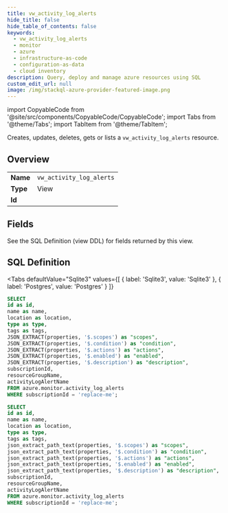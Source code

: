 ```yaml
--- 
title: vw_activity_log_alerts
hide_title: false
hide_table_of_contents: false
keywords:
  - vw_activity_log_alerts
  - monitor
  - azure
  - infrastructure-as-code
  - configuration-as-data
  - cloud inventory
description: Query, deploy and manage azure resources using SQL
custom_edit_url: null
image: /img/stackql-azure-provider-featured-image.png
---
```


import CopyableCode from '@site/src/components/CopyableCode/CopyableCode';
import Tabs from '@theme/Tabs';
import TabItem from '@theme/TabItem';

Creates, updates, deletes, gets or lists a <code>vw_activity_log_alerts</code> resource.

## Overview
<table><tbody>
<tr><td><b>Name</b></td><td><code>vw_activity_log_alerts</code></td></tr>
<tr><td><b>Type</b></td><td>View</td></tr>
<tr><td><b>Id</b></td><td><CopyableCode code="azure.monitor.vw_activity_log_alerts" /></td></tr>
</tbody></table>

## Fields

See the SQL Definition (view DDL) for fields returned by this view.

## SQL Definition

<Tabs
defaultValue="Sqlite3"
values={[
{ label: 'Sqlite3', value: 'Sqlite3' },
{ label: 'Postgres', value: 'Postgres' }
]}
>
<TabItem value="Sqlite3">

```sql
SELECT
id as id,
name as name,
location as location,
type as type,
tags as tags,
JSON_EXTRACT(properties, '$.scopes') as "scopes",
JSON_EXTRACT(properties, '$.condition') as "condition",
JSON_EXTRACT(properties, '$.actions') as "actions",
JSON_EXTRACT(properties, '$.enabled') as "enabled",
JSON_EXTRACT(properties, '$.description') as "description",
subscriptionId,
resourceGroupName,
activityLogAlertName
FROM azure.monitor.activity_log_alerts
WHERE subscriptionId = 'replace-me';
```

</TabItem>
<TabItem value="Postgres">

```sql
SELECT
id as id,
name as name,
location as location,
type as type,
tags as tags,
json_extract_path_text(properties, '$.scopes') as "scopes",
json_extract_path_text(properties, '$.condition') as "condition",
json_extract_path_text(properties, '$.actions') as "actions",
json_extract_path_text(properties, '$.enabled') as "enabled",
json_extract_path_text(properties, '$.description') as "description",
subscriptionId,
resourceGroupName,
activityLogAlertName
FROM azure.monitor.activity_log_alerts
WHERE subscriptionId = 'replace-me';
```

</TabItem>
</Tabs>
